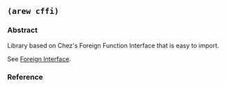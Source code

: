 
## `(arew cffi)`

### Abstract

Library based on Chez's Foreign Function Interface that is easy to
import.

See [Foreign Interface](https://cisco.github.io/ChezScheme/csug9.5/foreign.html).

### Reference
